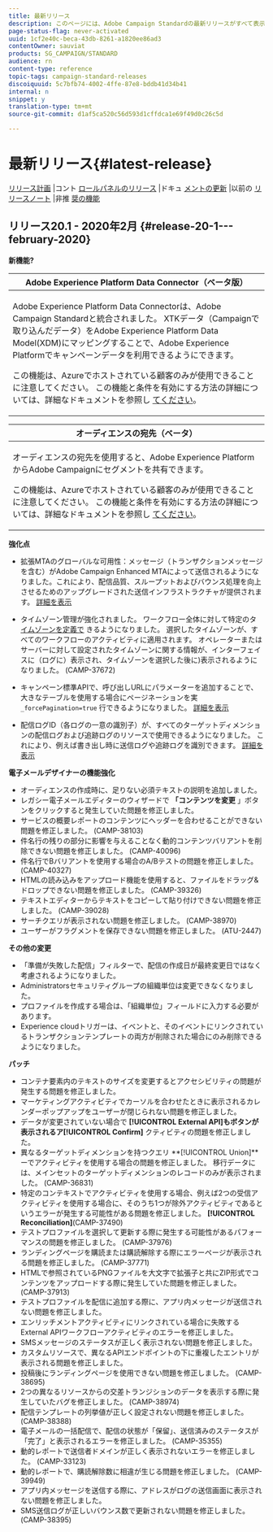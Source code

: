 ```yaml
---
title: 最新リリース
description: このページには、Adobe Campaign Standardの最新リリースがすべて表示されます。
page-status-flag: never-activated
uuid: 1cf2e40c-beca-43db-8261-a1820ee86ad3
contentOwner: sauviat
products: SG_CAMPAIGN/STANDARD
audience: rn
content-type: reference
topic-tags: campaign-standard-releases
discoiquuid: 5c7bfb74-4002-4ffe-87e8-bddb41d34b41
internal: n
snippet: y
translation-type: tm+mt
source-git-commit: d1af5ca520c56d593d1cffdca1e69f49d0c26c5d

---
```



# 最新リリース{#latest-release}

[リリース計画](https://helpx.adobe.com/campaign/kb/acs-release-planning.html) |コント [ロールパネルのリリース](https://docs.adobe.com/content/help/en/control-panel/using/release-notes.html) |ドキュ [メントの更新](../../rn/using/documentation-updates.md) |以前の [リリースノート](../../rn/using/release-notes-2019.md) |非推 [奨の機能](https://helpx.adobe.com/campaign/kb/acs-deprecated-and-removed-features.html)

## リリース20.1 - 2020年2月 {#release-20-1---february-2020}

**新機能?**


<table> 
 <thead> 
  <tr> 
   <th> <strong>Adobe Experience Platform Data Connector（ベータ版）</strong><br /> </th> 
  </tr> 
 </thead> 
 <tbody> 
  <tr> 
   <td> <p>Adobe Experience Platform Data Connectorは、Adobe Campaign Standardと統合されました。 XTKデータ（Campaignで取り込んだデータ）をAdobe Experience Platform Data Model(XDM)にマッピングすることで、Adobe Experience Platformでキャンペーンデータを利用できるようにできます。 </p>
    <p>この機能は、Azureでホストされている顧客のみが使用できることに注意してください。 この機能と条件を有効にする方法の詳細については、詳細なドキュメントを参照し <a href="../../administration/using/aep-about-data-connector.md">てください</a>。</p>
   </td> 
  </tr> 
 </tbody> 
</table>

<table> 
 <thead> 
  <tr> 
   <th> <strong>オーディエンスの宛先（ベータ） </strong><br /> </th> 
  </tr> 
 </thead> 
 <tbody> 
  <tr> 
   <td> <p>オーディエンスの宛先を使用すると、Adobe Experience PlatformからAdobe Campaignにセグメントを共有できます。</p>
    <p>この機能は、Azureでホストされている顧客のみが使用できることに注意してください。 この機能と条件を有効にする方法の詳細については、詳細なドキュメントを参照し <a href="../../audiences/using/aep-about-audience-destinations-service.md">てください</a>。</p>
   </td> 
  </tr> 
 </tbody> 
</table>

**強化点**

* 拡張MTAのグローバルな可用性：メッセージ（トランザクションメッセージを含む）がAdobe Campaign Enhanced MTAによって送信されるようになりました。これにより、配信品質、スループットおよびバウンス処理を向上させるためのアップグレードされた送信インフラストラクチャが提供されます。 [詳細を表示](https://helpx.adobe.com/campaign/kb/campaign-enhanced-mta.html)

* タイムゾーン管理が強化されました。 ワークフロー全体に対して特定のタ [イムゾーンを定義で](../../automating/using/building-a-workflow.md) きるようになりました。 選択したタイムゾーンが、すべてのワークフローのアクティビティに適用されます。 オペレーターまたはサーバーに対して設定されたタイムゾーンに関する情報が、インターフェイスに（ログに）表示され、タイムゾーンを選択した後に)表示されるようになりました。 (CAMP-37672)

* キャンペーン標準APIで、呼び出しURLにパラメーターを追加することで、大きなテーブルを使用する場合にページネーションを実 `_forcePagination=true` 行できるようになりました。 [詳細を表示](../../api/using/pagination.md)

* 配信ログID（各ログの一意の識別子）が、すべてのターゲットディメンションの配信ログおよび追跡ログのリソースで使用できるようになりました。 これにより、例えば書き出し時に送信ログや追跡ログを識別できます。 [詳細を表示](../../automating/using/exporting-logs.md)

**電子メールデザイナーの機能強化**

* オーディエンスの作成時に、足りない必須テキストの説明を追加しました。
* レガシー電子メールエディターのウィザードで **「コンテンツを変更** 」ボタンをクリックすると発生していた問題を修正しました。
* サービスの概要レポートのコンテンツにヘッダーを合わせることができない問題を修正しました。 (CAMP-38103)
* 件名行の残りの部分に影響を与えることなく動的コンテンツバリアントを削除できない問題を修正しました。 (CAMP-40096)
* 件名行でBバリアントを使用する場合のA/Bテストの問題を修正しました。 (CAMP-40327)
* HTMLの読み込みをアップロード機能を使用すると、ファイルをドラッグ&amp;ドロップできない問題を修正しました。 (CAMP-39326)
* テキストエディターからテキストをコピーして貼り付けできない問題を修正しました。 (CAMP-39028)
* サーチクエリが表示されない問題を修正しました。 (CAMP-38970)
* ユーザーがフラグメントを保存できない問題を修正しました。 (ATU-2447)

**その他の変更**

* 「準備が失敗した配信」フィルターで、配信の作成日が最終変更日ではなく考慮されるようになりました。
* Administratorsセキュリティグループの組織単位は変更できなくなりました。
* プロファイルを作成する場合は、「組織単位」フィールドに入力する必要があります。
* Experience cloudトリガーは、イベントと、そのイベントにリンクされているトランザクションテンプレートの両方が削除された場合にのみ削除できるようになりました。

**パッチ**

* コンテナ要素内のテキストのサイズを変更するとアクセシビリティの問題が発生する問題を修正しました。
* マーケティングアクティビティでカーソルを合わせたときに表示されるカレンダーポップアップをユーザーが閉じられない問題を修正しました。
* データが変更されていない場合で **[!UICONTROL External API]**もボタンが表示されるア**[!UICONTROL Confirm]** クティビティの問題を修正しました。
* 異なるターゲットディメンションを持つクエリ **[!UICONTROL Union]**ーでアクティビティを使用する場合の問題を修正しました。 移行データには、メインセットのターゲットディメンションのレコードのみが表示されました。 (CAMP-36831)
* 特定のコンテキストでアクティビティを使用する場合、例えば2つの受信アクティビティを使用する場合に、そのうち1つが除外アクティビティであるというエラーが発生する可能性がある問題を修正しました。 **[!UICONTROL Reconciliation]**(CAMP-37490)
* テストプロファイルを選択して更新する際に発生する可能性があるパフォーマンスの問題を修正しました。 (CAMP-37976)
* ランディングページを購読または購読解除する際にエラーページが表示される問題を修正しました。 (CAMP-37771)
* HTMLで参照されているPNGファイルを大文字で拡張子と共にZIP形式でコンテンツをアップロードする際に発生していた問題を修正しました。 (CAMP-37913)
* テストプロファイルを配信に追加する際に、アプリ内メッセージが送信されない問題を修正しました。
* エンリッチメントアクティビティにリンクされている場合に失敗するExternal APIワークフローアクティビティのエラーを修正しました。
* SMSメッセージのステータスが正しく表示されない問題を修正しました。
* カスタムリソースで、異なるAPIエンドポイントの下に重複したエントリが表示される問題を修正しました。
* 投稿後にランディングページを使用できない問題を修正しました。 (CAMP-38695)
* 2つの異なるリソースからの交差トランジションのデータを表示する際に発生していたバグを修正しました。 (CAMP-38974)
* 配信テンプレートの列挙値が正しく設定されない問題を修正しました。 (CAMP-38388)
* 電子メールの一括配信で、配信の状態が「保留」、送信済みのステータスが「完了」と表示されるエラーを修正しました。 (CAMP-35355)
* 動的レポートで送信者ドメインが正しく表示されないエラーを修正しました。 (CAMP-33123)
* 動的レポートで、購読解除数に相違が生じる問題を修正しました。 (CAMP-39949)
* アプリ内メッセージを送信する際に、アドレスがログの送信画面に表示されない問題を修正しました。
* SMS送信ログが正しいバウンス数で更新されない問題を修正しました。 (CAMP-38395)
